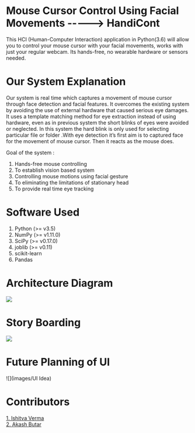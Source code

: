 # Mouse Cursor Control Using Facial Movements -----> HandiCont

This HCI (Human-Computer Interaction) application in Python(3.6) will allow you to control your mouse cursor with your facial movements, works with just your 
regular webcam. Its hands-free, no wearable hardware or sensors needed.

# Our System Explanation

Our system is real time which captures a movement of mouse cursor through face detection and facial features. It overcomes the existing system by avoiding the use 
of external hardware that caused serious eye damages. It uses a template matching method for eye extraction instead of using hardware, even as in previous system 
the short blinks of eyes were avoided or neglected. In this system the hard blink is only used for selecting particular file or folder .With eye detection it’s 
first aim is to captured face for the movement of mouse cursor. Then it reacts as the mouse does.

Goal of the system :

1. Hands-free mouse controlling
2. To establish vision based system
3. Controlling mouse motions using facial gesture
4. To eliminating the limitations of stationary head
5. To provide real time eye tracking

# Software Used
1. Python (>= v3.5)
2. NumPy (>= v1.11.0)
3. SciPy (>= v0.17.0)
4. joblib (>= v0.11)
5. scikit-learn
6. Pandas

# Architecture Diagram
![](images/Architecture)

# Story Boarding
![](images/Story)

# Future Planning of UI
![](images/UI Idea)


# Contributors
<a href = "https://github.com/ISHITVAVERMA">1. Ishitva Verma </a></br>
<a href = "https://github.com/Akash708231">2. Akash Butar </a></br>

